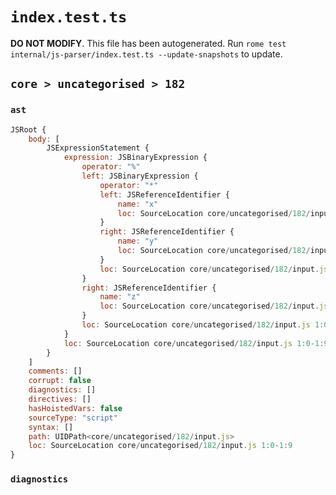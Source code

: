 # `index.test.ts`

**DO NOT MODIFY**. This file has been autogenerated. Run `rome test internal/js-parser/index.test.ts --update-snapshots` to update.

## `core > uncategorised > 182`

### `ast`

```javascript
JSRoot {
	body: [
		JSExpressionStatement {
			expression: JSBinaryExpression {
				operator: "%"
				left: JSBinaryExpression {
					operator: "*"
					left: JSReferenceIdentifier {
						name: "x"
						loc: SourceLocation core/uncategorised/182/input.js 1:0-1:1 (x)
					}
					right: JSReferenceIdentifier {
						name: "y"
						loc: SourceLocation core/uncategorised/182/input.js 1:4-1:5 (y)
					}
					loc: SourceLocation core/uncategorised/182/input.js 1:0-1:5
				}
				right: JSReferenceIdentifier {
					name: "z"
					loc: SourceLocation core/uncategorised/182/input.js 1:8-1:9 (z)
				}
				loc: SourceLocation core/uncategorised/182/input.js 1:0-1:9
			}
			loc: SourceLocation core/uncategorised/182/input.js 1:0-1:9
		}
	]
	comments: []
	corrupt: false
	diagnostics: []
	directives: []
	hasHoistedVars: false
	sourceType: "script"
	syntax: []
	path: UIDPath<core/uncategorised/182/input.js>
	loc: SourceLocation core/uncategorised/182/input.js 1:0-1:9
}
```

### `diagnostics`

```

```
